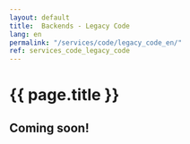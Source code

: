 ```yaml
---
layout: default
title:  Backends - Legacy Code
lang: en
permalink: "/services/code/legacy_code_en/"
ref: services_code_legacy_code
---
```

# {{ page.title }}
## Coming soon!
